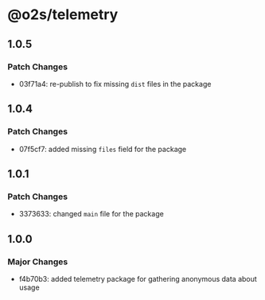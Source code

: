 # @o2s/telemetry

## 1.0.5

### Patch Changes

- 03f71a4: re-publish to fix missing `dist` files in the package

## 1.0.4

### Patch Changes

- 07f5cf7: added missing `files` field for the package

## 1.0.1

### Patch Changes

- 3373633: changed `main` file for the package

## 1.0.0

### Major Changes

- f4b70b3: added telemetry package for gathering anonymous data about usage

